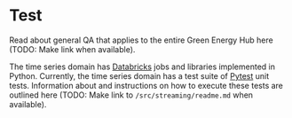 # Test

Read about general QA that applies to the entire Green Energy Hub here (TODO: Make link when available).

The time series domain has [Databricks](https://databricks.com/) jobs and libraries implemented in Python. Currently, the time series domain has a test suite of [Pytest](https://pytest.org/) unit tests. Information about and instructions on how to execute these tests are outlined here (TODO: Make link to `/src/streaming/readme.md` when available).
